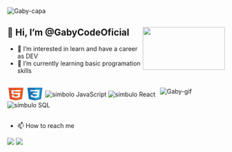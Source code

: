 <div>
  <img align="center" alt="Gaby-capa" height="150" width="1200" src="https://cdn.discordapp.com/attachments/1266949400949821475/1266984733271920671/giphy_1.gif?ex=66d34d3b&is=66d1fbbb&hm=cd5ab3bb05c26cfc0b4975452ed016a6e30f3c0833f5d6f3a5783471a7c96015&">
</div>

## 👋 Hi, I’m @GabyCodeOficial <img align="right" height="100" width="190" src="https://github.com/sindresorhus/sindresorhus/blob/main/welcome-header.gif"> 
- 👀 I’m interested in learn and have a career as DEV
- 🌱 I’m currently learning basic programation skills
<div style="display: inline_block"><br>
  <img align="center" alt="símbolo HTML" height="30" width="40" src="https://raw.githubusercontent.com/devicons/devicon/master/icons/html5/html5-original.svg">
  <img align="center" alt="símbolo CSS" height="30" width="40" src="https://raw.githubusercontent.com/devicons/devicon/master/icons/css3/css3-original.svg">
  <img align="center" alt="símbolo JavaScript" hight="30" width="40" src="https://cdn.discordapp.com/attachments/1266949400949821475/1271471475488198758/javascript-logo-javascript-icon-transparent-free-png.png?ex=66d32516&is=66d1d396&hm=9cedfe3b4214238c238f7d54db6ec8e2a490da550eb9d3802ddb00dc43dca079&"> 
  <img align="right" alt="Gaby-gif" hight="150" width="150" src="https://cdn.discordapp.com/attachments/1266949400949821475/1266949523897450567/gifmaker_me.gif?ex=66b6d431&is=66b582b1&hm=d44100d44fed8db33f79d30438d49ac6555028aefde851b3c5aaa465a7975631&">
  <img align="center" alt="símbulo React" hight="25" width="35" src="https://cdn.discordapp.com/attachments/1266949400949821475/1274920109160403004/1183672.png?ex=66d32aa0&is=66d1d920&hm=90fd0e8bf8e90a4c048ff2e17a8a605dc82afdbd932729236926cc31ab264e25&">
  <img align="center" alt="símbulo SQL" hight="25" width="35" src="https://cdn.discordapp.com/attachments/1266949400949821475/1274919291799470122/4248443.png?ex=66d329de&is=66d1d85e&hm=453077c5d2327cf6eeebb898dc4d18b0af01d79385f47af236a9d4be127a5fff&"> 

</div>
  
  ## 
 - 📫 How to reach me 
<div> 
  <a href ="mailto:gabriellycardoso.contato@gmail.com"><img src="https://img.shields.io/badge/-Gmail-%23333?style=for-the-badge&logo=gmail&logoColor=white" target="_blank"></a>
  <a href="https://www.linkedin.com/in/gabriellycardoso/" target="_blank"><img src="https://img.shields.io/badge/-LinkedIn-%230077B5?style=for-the-badge&logo=linkedin&logoColor=white" target="_blank"></a> 
  
</div>
